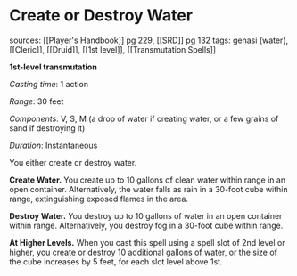 # Create or Destroy Water
sources: [[Player's Handbook]] pg 229, [[SRD]] pg 132
tags: genasi (water), [[Cleric]], [[Druid]], [[1st level]], [[Transmutation Spells]]

**1st-level transmutation**

*Casting time*: 1 action

*Range*: 30 feet

*Components*: V, S, M (a drop of water if creating water, or a few grains of sand if destroying it)

*Duration*: Instantaneous

You either create or destroy water.

**Create Water.** You create up to 10 gallons of clean water within range in an open container. Alternatively, the water falls as rain in a 30-foot cube within range, extinguishing exposed flames in the area.

**Destroy Water.** You destroy up to 10 gallons of water in an open container within range. Alternatively, you destroy fog in a 30-foot cube within range.

**At Higher Levels.** When you cast this spell using a spell slot of 2nd level or higher, you create or destroy 10 additional gallons of water, or the size of the cube increases by 5 feet, for each slot level above 1st.
